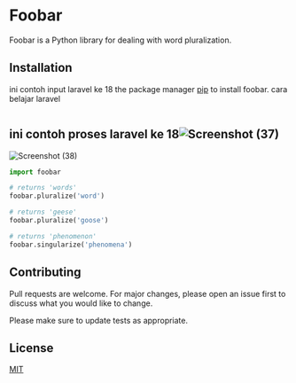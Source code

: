 # Foobar

Foobar is a Python library for dealing with word pluralization.

## Installation

ini contoh input laravel ke 18 the package manager [pip](https://pip.pypa.io/en/stable/) to install foobar.
cara belajar laravel
```bash


```

## ini contoh proses laravel ke 18![Screenshot (37)](https://github.com/user-attachments/assets/1f1b1cd6-25d1-4917-8f46-18ae1cc952a1)


![Screenshot (38)](https://github.com/user-attachments/assets/ee835812-f132-4ac4-86be-89ff30eb9b0a)


```python
import foobar

# returns 'words'
foobar.pluralize('word')

# returns 'geese'
foobar.pluralize('goose')

# returns 'phenomenon'
foobar.singularize('phenomena')
```

## Contributing

Pull requests are welcome. For major changes, please open an issue first
to discuss what you would like to change.

Please make sure to update tests as appropriate.

## License

[MIT](https://choosealicense.com/licenses/mit/)
